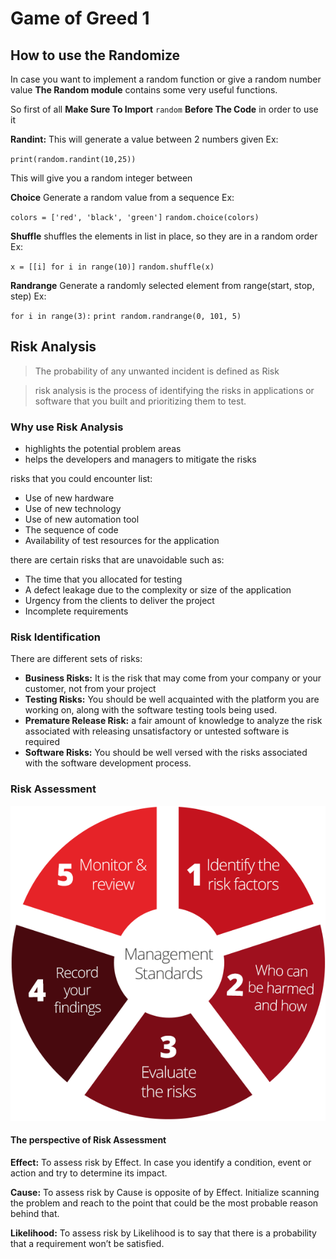 # Game of Greed 1

## How to use the Randomize

In case you want to implement a random function or give a random number value **The Random module** contains some very useful functions.

So first of all **Make Sure To Import** `random` **Before The Code** in order to use it

**Randint:** This will generate a value between 2 numbers given Ex:

`print(random.randint(10,25))`

This will give you a random integer between 

**Choice** Generate a random value from a sequence Ex:

`colors = ['red', 'black', 'green']`
`random.choice(colors)`

**Shuffle** shuffles the elements in list in place, so they are in a random order Ex:

`x = [[i] for i in range(10)]`
`random.shuffle(x)`

**Randrange** Generate a randomly selected element from range(start, stop, step) Ex:

`for i in range(3):`
    `print random.randrange(0, 101, 5)`

## Risk Analysis

> The probability of any unwanted incident is defined as Risk

> risk analysis is the process of identifying the risks in applications or software that you built and prioritizing them to test.

### Why use Risk Analysis

- highlights the potential problem areas
- helps the developers and managers to mitigate the risks

risks that you could encounter list:
- Use of new hardware
- Use of new technology
- Use of new automation tool
- The sequence of code
- Availability of test resources for the application

there are certain risks that are unavoidable such as:
- The time that you allocated for testing
- A defect leakage due to the complexity or size of the application
- Urgency from the clients to deliver the project
- Incomplete requirements

### Risk Identification

There are different sets of risks:

- **Business Risks:** It is the risk that may come from your company or your customer, not from your project
- **Testing Risks:** You should be well acquainted with the platform you are working on, along with the software testing tools being used.
- **Premature Release Risk:** a fair amount of knowledge to analyze the risk associated with releasing unsatisfactory or untested software is required
- **Software Risks:** You should be well versed with the risks associated with the software development process.

### Risk Assessment

![image](assets/Read06.png)

#### The perspective of Risk Assessment

**Effect:** To assess risk by Effect. In case you identify a condition, event or action and try to determine its impact.

**Cause:** To assess risk by Cause is opposite of by Effect. Initialize scanning the problem and reach to the point that could be the most probable reason behind that.

**Likelihood:** To assess risk by Likelihood is to say that there is a probability that a requirement won’t be satisfied.
